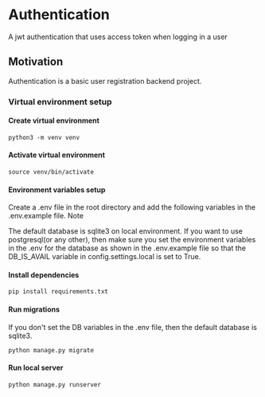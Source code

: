 # Authentication
A jwt authentication that uses access token when logging in a user

## Motivation
Authentication is a basic user registration backend project. 

### Virtual environment setup
#### Create virtual environment

```
python3 -m venv venv
```

#### Activate virtual environment

```
source venv/bin/activate
```

#### Environment variables setup

Create a .env file in the root directory and add the following variables in the .env.example file.
Note

The default database is sqlite3 on local environment. If you want to use postgresql(or any other), then make sure you set the environment variables in the .env for the database as shown in the .env.example file so that the DB_IS_AVAIL variable in config.settings.local is set to True.

#### Install dependencies

```
pip install requirements.txt
```

#### Run migrations

If you don't set the DB variables in the .env file, then the default database is sqlite3.
```
python manage.py migrate
```
#### Run local server
```
python manage.py runserver
```